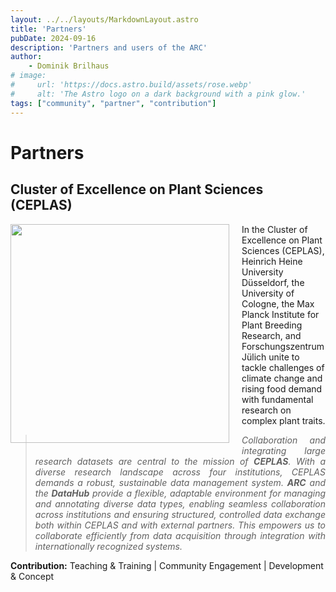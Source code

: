 ```yaml
---
layout: ../../layouts/MarkdownLayout.astro
title: 'Partners'
pubDate: 2024-09-16
description: 'Partners and users of the ARC'
author: 
    - Dominik Brilhaus
# image:
#     url: 'https://docs.astro.build/assets/rose.webp'
#     alt: 'The Astro logo on a dark background with a pink glow.'
tags: ["community", "partner", "contribution"]
---
```


# Partners

## Cluster of Excellence on Plant Sciences (CEPLAS)

<div>
  <a href="https://www.ceplas.eu/">
        <img src="https://www.ceplas.eu/typo3conf/ext/fksitepackage/Resources/Public/Images/CEPLAS-Logo.svg" width="350px" style="float: left; margin-right: 20px; margin-bottom: 10px;" />
  </a>
  <div>
        In the Cluster of Excellence on Plant Sciences (CEPLAS), Heinrich Heine University Düsseldorf, the University of Cologne, the Max Planck Institute for Plant Breeding Research, and Forschungszentrum Jülich unite to tackle challenges of climate change and rising food demand with fundamental research on complex plant traits.
  </div>
</div>

<div style="text-align: justify; font-style: italic;">

> Collaboration and integrating large research datasets are central to the mission of **CEPLAS**. With a diverse research landscape across four institutions, CEPLAS demands a robust, sustainable data management system. **ARC** and the **DataHub** provide a flexible, adaptable environment for managing and annotating diverse data types, enabling seamless collaboration across institutions and ensuring structured, controlled data exchange both within CEPLAS and with external partners. This empowers us to collaborate efficiently from data acquisition through integration with internationally recognized systems.

</div>

**Contribution:** Teaching & Training | Community Engagement | Development & Concept
